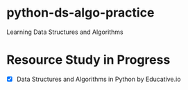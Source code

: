 # python-ds-algo-practice
Learning Data Structures and Algorithms

# Resource Study in Progress
- [x] Data Structures and Algorithms in Python by Educative.io
